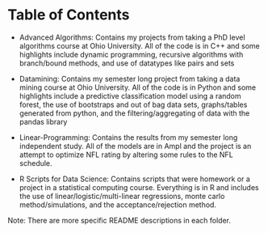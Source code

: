 # Table of Contents

- Advanced Algorithms: Contains my projects from taking a PhD level algorithms course at Ohio University. All of the code is in C++ and some highlights include dynamic programming, recursive algorithms with branch/bound methods, and use of datatypes like pairs and sets

- Datamining: Contains my semester long project from taking a data mining course at Ohio University. All of the code is in Python and some highlights include a predictive classification model using a random forest, the use of bootstraps and out of bag data sets, graphs/tables generated from python, and the filtering/aggregating of data with the pandas library

- Linear-Programming: Contains the results from my semester long independent study. All of the models are in Ampl and the project is an attempt to optimize NFL rating by altering some rules to the NFL schedule.

- R Scripts for Data Science: Contains scripts that were homework or a project in a statistical computing course. Everything is in R and includes the use of linear/logistic/multi-linear regressions, monte carlo method/simulations, and the acceptance/rejection method.

Note: There are more specific README descriptions in each folder.

